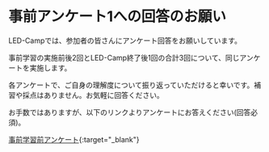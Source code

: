 # 事前アンケート1への回答のお願い

LED-Campでは、参加者の皆さんにアンケート回答をお願いしています。

事前学習の実施前後2回とLED-Camp終了後1回の合計3回について、同じアンケートを実施します。

各アンケートで、ご自身の理解度について振り返っていただけると幸いです。補習や採点はありません。お気軽に回答ください。

お手数ではありますが、以下のリンクよりアンケートにお答えください(回答必須)。

[事前学習前アンケート](https://docs.google.com/forms/d/e/1FAIpQLSe2G5wBR8102_0HV8BorFnLxbaplGx9EJYbez3jkakprXG25Q/viewform?usp=sf_link){:target="_blank"}
